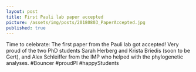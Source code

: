 ```yaml
---
layout: post
title: First Pauli lab paper accepted
picture: /assets/img/posts/20180803_PaperAccepted.jpg
published: true
---
```

Time to celebrate: The first paper from the Pauli lab got accepted! Very proud of the two PhD students Sarah Herberg and Krista Briedis (soon to be Gert), and Alex Schleiffer from the IMP who helped with the phylogenetic analyses. #Bouncer #proudPI #happyStudents 
